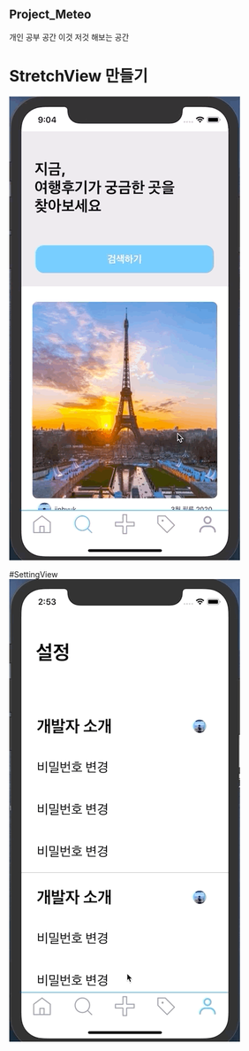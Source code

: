 ## Project_Meteo
개인 공부 공간
이것 저것 해보는 공간

# StretchView 만들기
![](StretchView.gif)

#SettingView 
![](SettingView.gif)
